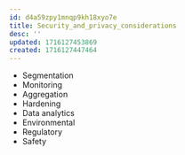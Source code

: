 ```yaml
---
id: d4a59zpy1mnqp9kh18xyo7e
title: Security_and_privacy_considerations
desc: ''
updated: 1716127453869
created: 1716127447464
---
```

- Segmentation
- Monitoring
- Aggregation
- Hardening
- Data analytics
- Environmental
- Regulatory
- Safety